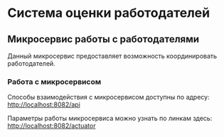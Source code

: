 # Система оценки работодателей

## Микросервис работы с работодателями

Данный микросервис предоставляет возможность координировать работодателей. 

### Работа с микросервисом

Способы взаимодействия с микросервисом доступны по адресу: [http://localhost:8082/api](http://localhost:8082/api)

Параметры работы микросервиса можно узнать по линкам здесь: [http://localhost:8082/actuator](http://localhost:8082/actuator)
